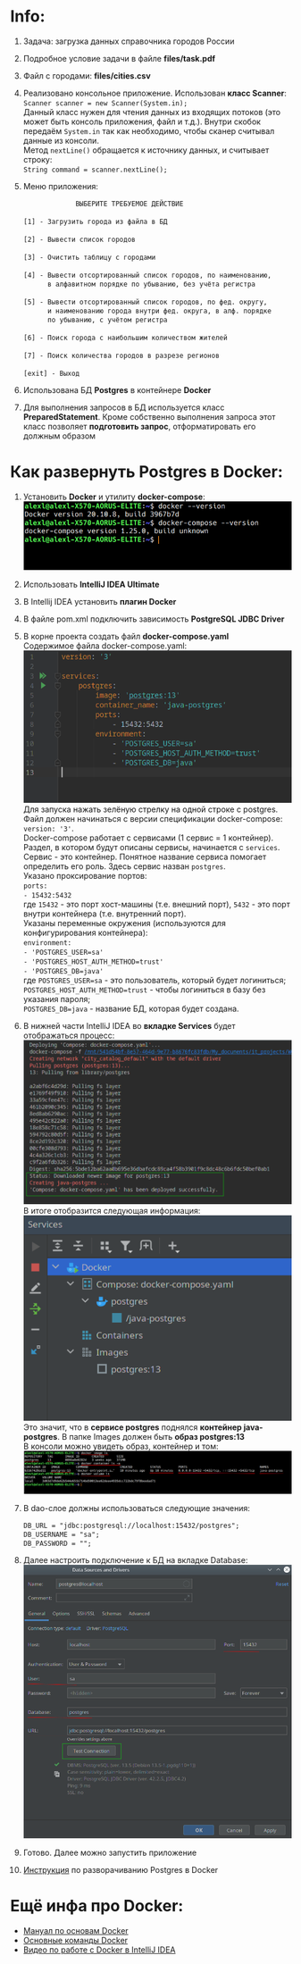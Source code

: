 # Info:
1. Задача: загрузка данных справочника городов России
2. Подробное условие задачи в файле **files/task.pdf**
3. Файл с городами: **files/cities.csv**
4. Реализовано консольное приложение. Использован **класс Scanner**:  
`Scanner scanner = new Scanner(System.in);`  
Данный класс нужен для чтения данных из входящих потоков (это может быть консоль приложения, файл и т.д.). 
Внутри скобок передаём `System.in` так как необходимо, чтобы сканер считывал данные из консоли.  
Метод `nextLine()` обращается к источнику данных, и считывает строку:  
`String command = scanner.nextLine();`
5. Меню приложения:

                    ВЫБЕРИТЕ ТРЕБУЕМОЕ ДЕЙСТВИЕ                      
                                                                     
       [1] - Загрузить города из файла в БД                          
                                                                     
       [2] - Вывести список городов                                  
                                                                     
       [3] - Очистить таблицу с городами                             
                                                                     
       [4] - Вывести отсортированный список городов, по наименованию,
             в алфавитном порядке по убыванию, без учёта регистра    
                                                                     
       [5] - Вывести отсортированный список городов, по фед. округу, 
             и наименованию города внутри фед. округа, в алф. порядке
             по убыванию, с учётом регистра                          
                                                                     
       [6] - Поиск города с наибольшим количеством жителей           
                                                                     
       [7] - Поиск количества городов в разрезе регионов             
                                                                     
       [exit] - Выход     

6. Использована БД **Postgres** в контейнере **Docker**
7. Для выполнения запросов в БД используется класс **PreparedStatement**. Кроме собственно выполнения запроса 
этот класс позволяет **подготовить запрос**, отформатировать его должным образом

# Как развернуть Postgres в Docker:
1. Установить **Docker** и утилиту **docker-compose**:  
![](https://github.com/aleksey-nsk/city_catalog/blob/master/screenshots/00_docker_and_compose.png)  
2. Использовать **IntelliJ IDEA Ultimate**
3. В Intellij IDEA установить **плагин Docker**
4. В файле pom.xml подключить зависимость **PostgreSQL JDBC Driver**
5. В корне проекта создать файл **docker-compose.yaml**  
Содержимое файла docker-compose.yaml:  
![](https://github.com/aleksey-nsk/city_catalog/blob/master/screenshots/01_file_docker_compose.png)  
Для запуска нажать зелёную стрелку на одной строке с postgres.  
Файл должен начинаться с версии спецификации docker-compose: `version: '3'`.  
Docker-compose работает с сервисами (1 сервис = 1 контейнер). Раздел, в котором будут описаны сервисы,
начинается с `services`.  
Сервис - это контейнер. Понятное название сервиса помогает определить его роль. Здесь сервис
назван `postgres`.  
Указано проксирование портов:  
`ports:`  
`- 15432:5432`  
где `15432` - это порт хост-машины (т.е. внешний порт), `5432` - это порт внутри контейнера (т.е. внутренний порт).  
Указаны переменные окружения (используются для конфигурирования контейнера):  
`environment:`  
`- 'POSTGRES_USER=sa'`  
`- 'POSTGRES_HOST_AUTH_METHOD=trust'`  
`- 'POSTGRES_DB=java'`  
где `POSTGRES_USER=sa` - это пользователь, который будет логиниться;  
`POSTGRES_HOST_AUTH_METHOD=trust` - чтобы логиниться в базу без указания пароля;  
`POSTGRES_DB=java` - название БД, которая будет создана.
6. В нижней части IntelliJ IDEA во **вкладке Services** будет отображаться процесс:  
![](https://github.com/aleksey-nsk/city_catalog/blob/master/screenshots/02_start_docker.png)  
В итоге отобразится следующая информация:  
![](https://github.com/aleksey-nsk/city_catalog/blob/master/screenshots/03_docker_running.png)  
Это значит, что в **сервисе postgres** поднялся **контейнер java-postgres**. В папке Images должен быть **образ postgres:13**  
В консоли можно увидеть образ, контейнер и том:  
![](https://github.com/aleksey-nsk/city_catalog/blob/master/screenshots/04_image_container_volume.png)   
7. В dao-слое должны использоваться следующие значения:

       DB_URL = "jdbc:postgresql://localhost:15432/postgres";
       DB_USERNAME = "sa";
       DB_PASSWORD = "";

8. Далее настроить подключение к БД на вкладке Database:  
![](https://github.com/aleksey-nsk/city_catalog/blob/master/screenshots/05_data_source.png)  
9. Готово. Далее можно запустить приложение
10. [Инструкция](https://javarush.ru/groups/posts/3688-kak-razvernutjh-postgres-v-docker-i-podkljuchitjh-ee-k-spring-boot-prilozheniju) по разворачиванию Postgres в Docker

# Ещё инфа про Docker:
- [Мануал по основам Docker](https://habr.com/ru/company/ruvds/blog/438796/)
- [Основные команды Docker](https://timeweb.com/ru/community/articles/osnovnye-komandy-docker)
- [Видео по работе с Docker в IntelliJ IDEA](https://www.youtube.com/watch?v=ck6xQqSOlpw)
